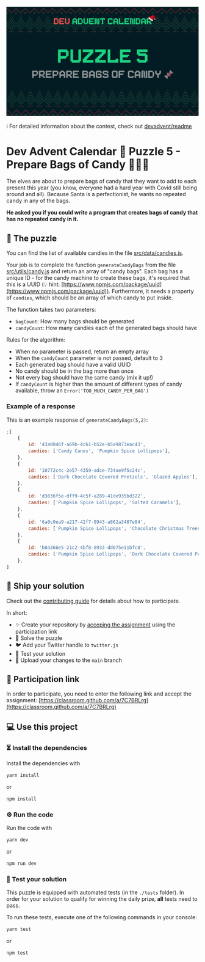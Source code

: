 ![](README.cover.jpg)

ℹ️ For detailed information about the contest, check out [devadvent/readme](https://github.com/devadvent/readme/)

# Dev Advent Calendar 🎅 Puzzle 5 - Prepare Bags of Candy 🍫🍬🍭

The elves are about to prepare bags of candy that they want to add to each present this year (you know, everyone had a hard year with Covid still being around and all).
Because Santa is a perfectionist, he wants no repeated candy in any of the bags.

**He asked you if you could write a program that creates bags of candy that has no repeated candy in it.**

## 🧩 The puzzle

You can find the list of available candies in the file [src/data/candies.js](src/data/candies.js).

Your job is to complete the function `generateCandyBags` from the file [src/utils/candy.js](src/utils/candy.js) and return an array of "candy bags".
Each bag has a unique ID - for the candy machine to create these bags, it's required that this is a UUID (💡 hint: [https://www.npmjs.com/package/uuid](https://www.npmjs.com/package/uuid)).
Furthermore, it needs a property of `candies`, which should be an array of which candy to put inside.

The function takes two parameters:

-   `bagCount`: How many bags should be generated
-   `candyCount`: How many candies each of the generated bags should have

Rules for the algorithm:

-   When no parameter is passed, return an empty array
-   When the `candyCount` parameter is not passed, default to 3
-   Each generated bag should have a valid UUID
-   No candy should be in the bag more than once
-   Not every bag should have the same candy (mix it up!)
-   If `candyCount` is higher than the amount of different types of candy available, throw an `Error('TOO_MUCH_CANDY_PER_BAG')`

### Example of a response

This is an example response of `generateCandyBags(5,2)`:

```javascript
;[
    {
        id: '43a0046f-a69b-4c61-b52e-b5a9873eac43',
        candies: ['Candy Canes', 'Pumpkin Spice Lollipops'],
    },
    {
        id: '10772c4c-2e57-4359-adce-734ae9f5c24c',
        candies: ['Dark Chocolate Covered Pretzels', 'Glazed Apples'],
    },
    {
        id: 'd3836f5e-dff9-4c5f-a289-41de935bd322',
        candies: ['Pumpkin Spice Lollipops', 'Salted Caramels'],
    },
    {
        id: '6a0c0ea9-a217-42f7-8943-a862a3487e84',
        candies: ['Pumpkin Spice Lollipops', 'Chocolate Christmas Trees'],
    },
    {
        id: 'b0a366e5-21c2-4bf8-8933-dd075e11bfc8',
        candies: ['Pumpkin Spice Lollipops', 'Dark Chocolate Covered Pretzels'],
    },
]
```

## 🚢 Ship your solution

Check out the [contributing guide](https://github.com/devadvent/readme/blob/main/CONTRIBUTING.md) for details about how to participate.

In short:

-   ✨ Create your repository by [acceping the assignment](https://classroom.github.com/a/7C7BRLrg) using the participation link
-   🧩 Solve the puzzle
-   🐦 Add your Twitter handle to `twitter.js`
-   🤖 Test your solution
-   🚀 Upload your changes to the `main` branch

## 🔗 Participation link

In order to participate, you need to enter the following link and accept the assignment:
[https://classroom.github.com/a/7C7BRLrg](https://classroom.github.com/a/7C7BRLrg)

## 💻 Use this project

### ⏳ Install the dependencies

Install the dependencies with

```bash
yarn install
```

or

```bash
npm install
```

### ⚙️ Run the code

Run the code with

```bash
yarn dev
```

or

```bash
npm run dev
```

### 🤖 Test your solution

This puzzle is equipped with automated tests (in the `./tests` folder). In order for your solution to qualify for winning the daily prize, **all** tests need to pass.

To run these tests, execute one of the following commands in your console:

```bash
yarn test
```

or

```bash
npm test
```
